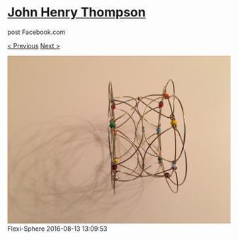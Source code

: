 # [John Henry Thompson](../README.md)
post Facebook.com

[< Previous](2016-08-13-7.md) [Next >](2016-08-13-9.md)

[![](../media/2016-08-13/Flexi-Sphere-7.jpg)](../README.md)
Flexi-Sphere
2016-08-13 13:09:53